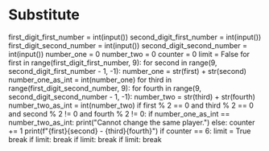 # Substitute

first_digit_first_number = int(input())
second_digit_first_number = int(input())
first_digit_second_number = int(input())
second_digit_second_number = int(input())
number_one = 0
number_two = 0
counter = 0
limit = False
for first in range(first_digit_first_number, 9):
    for second in range(9, second_digit_first_number - 1, -1):
        number_one = str(first) + str(second)
        number_one_as_int = int(number_one)
        for third in range(first_digit_second_number, 9):
            for fourth in range(9, second_digit_second_number - 1, -1):
                number_two = str(third) + str(fourth)
                number_two_as_int = int(number_two)
                if first % 2 == 0 and third % 2 == 0 and second % 2 != 0 and fourth % 2 != 0:
                    if number_one_as_int == number_two_as_int:
                        print("Cannot change the same player.")
                    else:
                        counter += 1
                        print(f"{first}{second} - {third}{fourth}")
                    if counter == 6:
                        limit = True
                        break
            if limit:
                break
        if limit:
            break
    if limit:
        break







